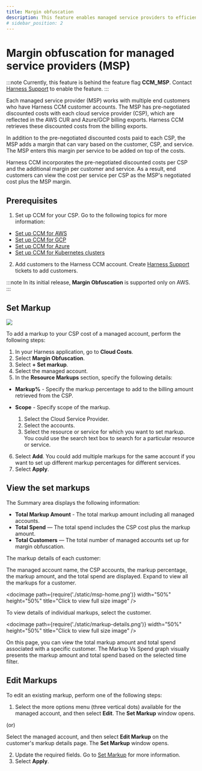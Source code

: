 ```yaml
---
title: Margin obfuscation
description: This feature enables managed service providers to efficiently establish profit margins for cloud providers on a per-customer, per-region, and per-service basis, streamlining the setup process.
# sidebar_position: 2
---
```


# Margin obfuscation for managed service providers (MSP)
:::note
Currently, this feature is behind the feature flag **CCM_MSP**. Contact [Harness Support](mailto:support@harness.io) to enable the feature. 
:::

Each managed service provider (MSP) works with multiple end customers who have Harness CCM customer accounts. The MSP has pre-negotiated discounted costs with each cloud service provider (CSP), which are reflected in the AWS CUR and Azure/GCP billing exports. Harness CCM retrieves these discounted costs from the billing exports.

In addition to the pre-negotiated discounted costs paid to each CSP, the MSP adds a margin that can vary based on the customer, CSP, and service. The MSP enters this margin per service to be added on top of the costs.

Harness CCM incorporates the pre-negotiated discounted costs per CSP and the additional margin per customer and service. As a result, end customers can view the cost per service per CSP as the MSP's negotiated cost plus the MSP margin.

## Prerequisites

1. Set up CCM for your CSP. Go to the following topics for more information: 

* [Set up CCM for AWS](../2-getting-started-ccm/4-set-up-cloud-cost-management/set-up-cost-visibility-for-aws.md)
* [Set up CCM for GCP](../2-getting-started-ccm/4-set-up-cloud-cost-management/set-up-cost-visibility-for-gcp.md)
* [Set up CCM for Azure](../2-getting-started-ccm/4-set-up-cloud-cost-management/set-up-cost-visibility-for-azure.md)
* [Set up CCM for Kubernetes clusters](../2-getting-started-ccm/4-set-up-cloud-cost-management/set-up-cost-visibility-for-kubernetes.md)

2. Add customers to the Harness CCM account. Create [Harness Support](mailto:support@harness.io) tickets to add customers.


:::note
In its initial release, **Margin Obfuscation** is supported only on AWS.
:::


## Set Markup

![](./static/set-markup.gif)


To add a markup to your CSP cost of a managed account, perform the following steps: 

1. In your Harness application, go to **Cloud Costs**.
2. Select **Margin Obfuscation**.
3. Select **+ Set markup**.
4. Select the managed account.
5. In the **Resource Markups** section, specify the following details:

  * **Markup%** - Specify the markup percentage to add to the billing amount retrieved from the CSP.
  * **Scope** - Specify scope of the markup.
  
    1. Select the Cloud Service Provider.
    2. Select the accounts.
    3. Select the resource or service for which you want to set markup. You could use the search text box to search for a particular resource or service.
6. Select **Add**. You could add multiple markups for the same account if you want to set up different markup percentages for different services.
7. Select **Apply**.

## View the set markups 

The Summary area displays the following information: 
* **Total Markup Amount** - The total markup amount including all managed accounts.
* **Total Spend** — The total spend includes the CSP cost plus the markup amount.
* **Total Customers** — The total number of managed accounts set up for margin obfuscation.

The markup details of each customer: 

  The managed account name, the CSP accounts, the markup percentage, the markup amount, and the total spend are displayed. Expand to view all the markups for a customer. 
  
<docimage path={require('./static/msp-home.png')} width="50%" height="50%" title="Click to view full size image" />

To view details of individual markups, select the customer.

  <docimage path={require('./static/markup-details.png')} width="50%" height="50%" title="Click to view full size image" />

On this page, you can view the total markup amount and total spend associated with a specific customer. The Markup Vs Spend graph visually presents the markup amount and total spend based on the selected time filter.
## Edit Markups

To edit an existing markup, perform one of the following steps:

1. Select the more options menu (three vertical dots) available for the managed account, and then select **Edit**. The **Set Markup** window opens.

  (or)
  
  Select the managed account, and then select **Edit Markup** on the customer's markup details page. The **Set Markup** window opens.

2. Update the required fields. Go to [Set Markup](msp.md#set-markup) for more information.
3. Select **Apply**.
   